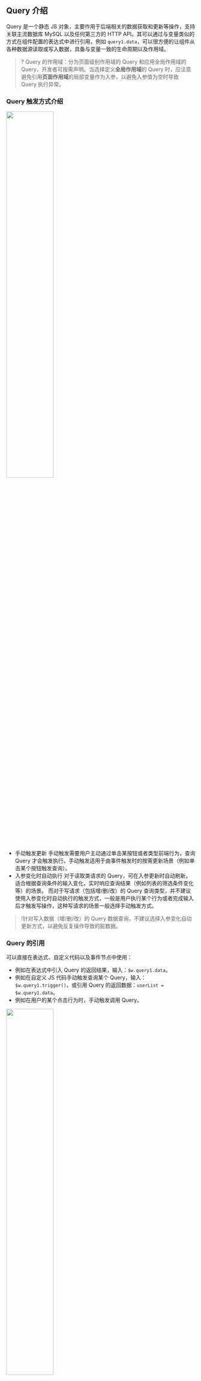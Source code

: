 ## Query 介绍
Query 是一个静态 JS 对象，主要作用于后端相关的数据获取和更新等操作，支持关联主流数据库 MySQL 以及任何第三方的 HTTP API。其可以通过与变量类似的方式在组件配置的表达式中进行引用，例如 `query1.data`，可以很方便的让组件从各种数据源读取或写入数据，具备与变量一致的生命周期以及作用域。
>? Query 的作用域：分为页面级别作用域的 Query 和应用全局作用域的 Query，开发者可按需声明。当选择定义**全局作用域**的 Query 时，应注意避免引用**页面作用域**的局部变量作为入参，以避免入参值为空时导致 Query 执行异常。

### Query 触发方式介绍
<img style="width:50%; max-width: inherit;" src="https://qcloudimg.tencent-cloud.cn/raw/a96679a37e9955efad7c8a80be32b0a5.png" />

- 手动触发更新 
手动触发需要用户主动通过单击某按钮或者类型前端行为，查询 Query 才会触发执行。手动触发适用于由事件触发时的按需更新场景（例如单击某个按钮触发查询）。
- 入参变化时自动执行
对于读取类请求的 Query，可在入参更新时自动刷新。适合根据查询条件的输入变化，实时响应查询结果（例如列表的筛选条件变化等）的场景。
而对于写请求（包括增/删/改）的 Query 查询类型，并不建议使用入参变化时自动执行的触发方式，一般是用户执行某个行为或者完成输入后才触发写操作，这种写请求的场景一般选择手动触发方式。
> !针对写入数据（增/删/改）的 Query 数据查询，不建议选择入参变化自动更新方式，以避免反复操作导致的脏数据。

### Query 的引用
可以直接在表达式、自定义代码以及事件节点中使用：

- 例如在表达式中引入 Query 的返回结果，输入：`$w.query1.data`。
- 例如在自定义 JS 代码手动触发查询某个 Query，输入：`$w.query1.trigger()`，或引用 Query 的返回数据：`userList = $w.query1.data`。
- 例如在用户的某个点击行为时，手动触发调用 Query。

<img style="width:50%; max-width: inherit;" src="https://qcloudimg.tencent-cloud.cn/raw/d5c2909dde18cb2cad6d8d24063c783b.png" />

### Query 执行成功/失败的回调

在完成 Query 运行后，如果还希望触发其他的行为动作（例如显示加载成功或失败的 toast 提示），则可通过事件回调来完成对应事件流的调用（可复用已定义的事件流或者新建事件流）。
<img style="width:50%; max-width: inherit;" src="https://qcloudimg.tencent-cloud.cn/raw/fbcc94d395a0832340bf802be64f9f4d.png" />

如上图，在定义 Query 查询时，在下方选择执行成功或失败时的回调，然后关联对应的事件流（没有可新建），则在查询成功或失败时做出相应的交互行为。

## Query 的内置属性和方法

### 可访问属性有
<table>
   <tr>
      <th width="0%" >参数名称</td>
      <th width="0%" >参数类型</td>
<th width="0%" >参数描述</td>
   </tr>
   <tr>
      <td>$w.query1.data</td>
       <td>Any</td>
 <td>数据请求成功时，返回的数据结果，默认值：null。</td>
   </tr>
   <tr>
      <td>$w.query1.error</td>
       <td>Error</td>
 <td>数据请求失败时，返回的 Error 错误对象，默认值：null。</td>
   </tr>
   <tr>
      <td>$w.query1.isFetching</td>
       <td>Boolean</td>
 <td>数据请求状态，是否在请求加载中，默认值：false。</td>
   </tr>
</table>


### 可访问方法有
<table>
   <tr>
      <th width="20%" >参数名称</td>
      <th width="40%" >参数描述</td>
   </tr>
   <tr>
      <td>$w.query1.reset()</td>
      <td>重置 Query 对象的 data 和 error 值 为 null。</td>
   </tr>
   <tr>
      <td>$w.query1.trigger()</td>
      <td>在代码中手动触发 Query 的执行。如果需要触发 Query 时进行传参，可以通过类似 `$w.query1.trigger({aaa:10})` 的方式传入额外数据，然后在 Query 的配置中通过绑定表达式 `params.aaa` 来获取到传入的数据10（进行手动触发时传参）。</td>
   </tr>
</table>


**示例：**
手动调用 Query 的传参示例：例如在点击事件中调用 Query 时的入参配置如下：
<img style="width:70%; max-width: inherit;" src="https://qcloudimg.tencent-cloud.cn/raw/df60d71f48f93372697114878d75f100.png" />
然后可在 Query 配置中引用该参数。
<img style="width:70%; max-width: inherit;" src="https://qcloudimg.tencent-cloud.cn/raw/3b5cb4e56773128cc8a3c9edcda51eee.png" />
想了解更多 Query 对象的定义封装，请参见 [Query 实例介绍](https://docs.cloudbase.net/lowcode/api/api-referrence#%E6%95%B0%E6%8D%AE%E6%9F%A5%E8%AF%A2query)。

## Query 的数据来源
微搭数据查询 Query 的数据来源目前主要有以下几种（Query 的数据来源未来会持续增加），可通过编辑器左下角代码区单击 **+** 打开新建面板，来进行不同数据来源 Query 对象的新建。
<img style="width:50%; max-width: inherit;" src="https://qcloudimg.tencent-cloud.cn/raw/f27922107d5e5e9b06f72aaf12962105.png" />

### 内置微搭数据表查询

可用于查询操作微搭平台内置的数据表，适用于简单的数据表 CURD 场景，数据库由微搭维护。
<img style="width:50%; max-width: inherit;" src="https://qcloudimg.tencent-cloud.cn/raw/906884ce385f30de43d02d43f6345f6a.png" />
了解更多数据表/数据模型相关介绍，请参见 [数据表概述](https://cloud.tencent.com/document/product/1301/68441)。

### 外部 HTTP APIs 查询
可用于查询操作 HTTP 协议的外部 API 数据或服务，适用于依赖 HTTP 标准接口做数据对接的场景。
<img style="width:50%; max-width: inherit;" src="https://qcloudimg.tencent-cloud.cn/raw/59d39156710bba4c0e287f2586fa84b6.png" />

了解更多 APIs 相关介绍，请参见 [自定义 API 概述](https://cloud.tencent.com/document/product/1301/68439)。

### 外部 MySQL 数据查询 
可用于查询操作有读写权限的外部 MySQL 数据库，适用于开发者有自主维护 MySQL 数据库的场景，以及相对复杂业务多表关联查询等场景，数据库需自行保障稳定性且确保有外网访问权限。
<img style="width:80%; max-width: inherit;" src="https://qcloudimg.tencent-cloud.cn/raw/ade951df97fbe293f958e24528a1b3a5.png" />

了解更多 MySQL 连接相关介绍，请参见 [MySQL 连接器](https://cloud.tencent.com/document/product/1301/95015)。

#### SQL语句数据查询的使用说明
- SQL 语句中可支持插入前端 JS 表达式，JS 表达式需使用 `{{ }}` 进行包裹，如：`{{$w.input1.value}}`，例如需要根据单行输入组件 `input1` 的输入值进行用户信息的查询，SQL 语句可以写作：`SELECT * FROM users WHERE users.name={{$w.input1.value}}`，再例如使用 SQL 进行模糊查询：`SELECT * FROM users WHERE users.name like {{'%' + $w.input1.value + '%'}}`。
>!在 SQL 中使用 JS 表达式时，如需要字符串拼装，则必须在 JS 表达式中进行，即 `{{"string"+js_expr}}`，SQL 语句中不支持使用 `string{{js_expr}}` 进行拼接。
>
- SQL 的批量操作示例：例如批量查询或批量删除等场景，可通过传入前端数组变量来实现。假设新建了自定义数组变量 `$w.page.dataset.state.array`，默认值为 `[50,51,52]`，那么 SQL 语句可写作：`SELECT * FROM users WHERE users.id IN ({{$w.page.dataset.state.array]}})`。
- SQL 语句中如需条件判断的查询示例：假设场景为查询某个用户列表时，当某个输入框组件（input1）的值不为空时则进行条件查询过滤，否则不过滤查询全量，参考 SQL 可以写作：`SELECT * FROM users WHERE {{$w.input1.value ? ("name='" + $w.input1.value + "'") : 'true'}}`。
- 在使用 SQL 语句进行数据查询时，如果涉及针对当前登录用户的数据查询，为保障安全性，建议开发者使用服务端保留的占位符 `SERVER.xxx` 作为查询条件代入查询，使用占位符时服务端会校验当前登录用户的合法性。例如，在微信小程序中根据当前用户的 OPENID 进行数据查询，则查询 SQL 条件应该写作：`SELECT * FROM users WHERE users.openid={{SERVER.OPENID}}`。
- 目前保留字 SERVER 对象下有如下字段可使用：
  - `SERVER.USERID`：表示当前用户 USERID，与前端系统变量 `$w.auth.currentUser.userId` 取值一致。
  - `SERVER.OPENID`：表示小程序下当前登录用户的 OPENID，与前端系统变量 `$w.auth.currentUser.openId` 取值一致。



## 使用场景示例

### 示例1：获取微搭内置数据表中的列表数据和单条详情数据

#### 列表页的配置
1. 首先，在代码区单击 **+** 可新建一个查询列表的 Query，选择**新建微搭数据表查询**，并且命名为 `query_list`（也可以使用默认名，例如 Query1）。
<img style="width:800px; max-width: inherit;" src="https://qcloudimg.tencent-cloud.cn/raw/f8f8155b3f17b43e32a7a527cc46eccc.png" />

 相关的配置参考如下：
<img style="width:800px; max-width: inherit;" src="https://qcloudimg.tencent-cloud.cn/raw/3d50e91ec441af2e6615c6a487e4a94a.png" />
>? 其中，截图中的 **AI 产品表**为在微搭自行新建内置数据表，关于如何新建微搭数据表，请参见 [数据源概述](https://cloud.tencent.com/document/product/1301/68507)。
>完成 `query_list` 的配置后，也可以通过单击**运行**，来实时查看 Query 执行的返回结果，如下所示。
><img style="width:800px; max-width: inherit;" src="https://qcloudimg.tencent-cloud.cn/raw/f83604e9e75b0b736a241f259ee0c079.png" />
>
2. 然后，完成 Query 新建之后，就可以在组件中通过表达式直接用 `query_list` 绑定和渲染列表数据了。如下图，我们可以往编辑区拖入多个所需要组件，并且分别对组件属性进行数据绑定。
>? 这里我们使用**循环展示**组件作为列表展示的示例（这里也可以选择**数据列表**或**数据表格**组件进行绑定，尤其列表数据量大需要分页时），参见配置如下：
><img style="width:800px; max-width: inherit;" src="https://qcloudimg.tencent-cloud.cn/raw/8050193d8cafb02e522e3adc33c0cd37.png" />
>
3. 再对循环组件内的其他文本组件进行字段绑定，参见配置如下：
<img style="width:800px; max-width: inherit;" src="https://qcloudimg.tencent-cloud.cn/raw/f1f8a81c4b66a7295ef7655a9b90c591.png" />
4. 分别完成数据绑定后，即可看到如下效果，一个简单的列表渲染就完成了。<br>
<img style="width:800px; max-width: inherit;" src="https://qcloudimg.tencent-cloud.cn/raw/e5c41b58d891dff3aab4a5a1d20d41d5.png" />

#### 详情页的配置
接下来，我们再新建一个详情页，通过刚搭建的这个列表跳转到这个详情页，展示对应的详情内容，完成一个列表展示到详情展示的闭环，这样的话我们就需要用一个查询单条的 Query。
1. 首先，在新建 Query 之前，先新建一个**内容详情页**页面，并且给这个页面配置一个 URL 参数变量，参考配置如下：
<img style="width:800px; max-width: inherit;" src="https://qcloudimg.tencent-cloud.cn/raw/b0c1282ae2e4161d8bc0e3a9960fc7b8.png" />
2. 完成页面新建之后，我们同样的在代码区单击 **+** 可新建一个查询单条的 Query，选择**新建微搭数据表查询**，并且命名为 `query_one`，相关的配置参见如下：
<img style="width:800px; max-width: inherit;" src="https://qcloudimg.tencent-cloud.cn/raw/dcd56a2dd6e90f54e3ddf5aa109262d2.png" />
3. 然后，我们就可以用 `query_one` 给详情页内的组件进行数据绑定了。例如给文本组件绑定数据的参见配置如下：
<img style="width:800px; max-width: inherit;" src="https://qcloudimg.tencent-cloud.cn/raw/f68131f2ec208caa26c43b2bf1d38b24.png" />

以上，一个详情页就搭建完了，有兴趣也可以继续在此基础上按需扩展。

#### 列表页跳转详情页的配置
最后，切换到之前的列表页，我们给列表页面做一个页面跳转配置，并完成详情页的 URL 参数（id）进行传值，相关配置很简单，参见如下：
<img style="width:800px; max-width: inherit;" src="https://qcloudimg.tencent-cloud.cn/raw/7e4cb4ea290ac9d9a636949a5e37d031.png" />

### 示例2：从第三方 HTTP API 中获取用户列表数据

从第三方 HTTP API 中获取数据的配置与上一个示例从微搭数据表获取数据流程大致相同。
1. 首先，在代码区单击 **+** 可新建一个查询列表的 Query，选择**新建外部 APIs 查询**，可重命名为 `query_api` 或使用默认命名。
<img style="width:800px; max-width: inherit;" src="https://qcloudimg.tencent-cloud.cn/raw/870e11c1eb99e92fdd88562d5c4b7fc9.png" />

 相关的配置参考如下：
<img style="width:800px; max-width: inherit;" src="https://qcloudimg.tencent-cloud.cn/raw/7db53f28ba863cb8ec4f20e50168ecac.png" />
>? 其中，截图中的 **测试 diy 连接器**为自行新建的数据源 APIs 连接器，关于如何新建数据源 APIs，请参见 [自定义 API 概述](https://cloud.tencent.com/document/product/1301/68439)。
>
2. 然后，完成 Query 的新建之后，就可以在组件中通过表达式直接用 `query_api` 绑定和渲染列表数据了。如下图，我们可以往编辑区拖入多个所需要组件，并且分别对组件属性进行数据绑定。
>? 这里我们使用**循环展示**组件作为列表展示的示例（这里也可以选择**数据列表**或**数据表格**组件进行绑定，尤其列表数据量大需要分页时），参见配置如下：
<img style="width:800px; max-width: inherit;" src="https://qcloudimg.tencent-cloud.cn/raw/95a625883a1707dc182f60a7b4b6b332.png" />
>
3. 最后，再对循环组件内的其他文本组件进行字段绑定，一个简单的通过外部 APIs 请求的数据列表就完成了，此处后续步骤与上一个示例**获取微搭内置数据表中的列表数据和单条详情数据**一致，在此不再赘述。



### 示例3：获取外部 MySQL 的用户列表以及删除某条数据
从外部 MySQL 获取数据之前，我们需要先新建一个 [MySQL 连接器](https://cloud.tencent.com/document/product/1301/95015)，参考步骤如下。
1. 在代码区单击 **+** 可新建一个查询列表的 Query，选择**新建 MySQL 查询**，可重命名为 `query_list` 或使用默认命名。
<img style="width:800px; max-width: inherit;" src="https://qcloudimg.tencent-cloud.cn/raw/e54d7d18ff55dde6938c428057170163.png" />

 填写好需要创建的内容后单击**保存**。
<img style="width:800px; max-width: inherit;" src="https://qcloudimg.tencent-cloud.cn/raw/812cb514c6873c497d7d4881353ca0f7.png" />

 如果是首次新建 MySQL 连接器，则会直接打开 MySQL 连接的配置弹层，如果不是则可在 MySQL 的下拉列表中找到新建入口，如下所示。
<img style="width:800px; max-width: inherit;" src="https://qcloudimg.tencent-cloud.cn/raw/3c28075d141f10d86ba4258445be723c.png" />
2. 完成 MySQL 配置并且测试连接正常之后，即可进行 Query 的配置，编写 SQL 语句，例如输入：`SELECT * FROM users ORDER BY id LIMIT 10`，单击**运行**，即可在结果弹层中看到查询到的数据结果，如下图所示。
<img style="width:800px; max-width: inherit;" src="https://qcloudimg.tencent-cloud.cn/raw/dd100c0c65913cb822b219d97c1af221.png" />
3. 完成 Query 的配置并且运行返回正常之后，即完成了外部 MySQL 数据库的用户列表数据的获取，接下来可以通过在列表中绑定 `query_list.data` 来对获取到的用户列表数据进行渲染展示。后续的数据绑定步骤配置与上一个示例的流程大致相同。如下图，我们可以往编辑区拖入多个所需要组件，并且分别对组件属性进行数据绑定。
>? 这里我们使用**循环展示**组件作为列表展示的示例（这里也可以选择**数据列表**或**数据表格**组件进行绑定，尤其列表数据量大需要分页时），**循环展示**组件参见配置如下：
> <img style="width:800px; max-width: inherit;" src="https://qcloudimg.tencent-cloud.cn/raw/0bd79d5cf3699073ab4a5d1a907e7cc5.png" />
>
4. 再对循环组件内的其他文本组件进行字段绑定，参见配置如下：
<img style="width:800px; max-width: inherit;" src="https://qcloudimg.tencent-cloud.cn/raw/c265c7a015bd2ee6c0705d12a6a31790.png" />
5. 分别完成上图所述的数据绑定后，一个简单的从外部 MySQL 获取的用户列表数据渲染就完成了。
6. 接下来我们来实现从列表中删除某条数据。先新建一个自定义变量和一个用于执行删除的 Query。自定义变量用于存储点击某一行时对应的数据 ID，例如变量命名为 `current_row_id`，如下所示：
<img style="width:800px; max-width: inherit;" src="https://qcloudimg.tencent-cloud.cn/raw/1855f3dc2ae6c2688c7b72ccd90ca8b6.png" />

 用于执行删除的 Query 则命名为 `query_del`，SQL语句为：`DELETE FROM users WHERE id={{$w.page.dataset.state.current_row_id}}`，如下所示：
<img style="width:800px; max-width: inherit;" src="https://qcloudimg.tencent-cloud.cn/raw/02851816ac6c4d7502da28bd6030f7da.png" />
7. 完成自定义变量和 Query 新建之后，开始进行组件的配置。这里我们为了达到更好的列表展示效果，可以把前面的**循环展示**组件，换成**数据列表**组件，数据列表与循环展示组件的数据绑定流程类似，在数据列表的数据源中选择表达式，然后绑定第1步中新建的 `query_list` 即可。
<img style="width:800px; max-width: inherit;" src="https://qcloudimg.tencent-cloud.cn/raw/bbcdadbcb80b1036b91ee048f7a6ecd2.png" />
8. 完成数据绑定后，即可看到渲染后的列表效果。然后往数据列表对应的节点拖入一个按钮，按钮标题可修改为删除，具体结构如下图所示：
<img style="width:800px; max-width: inherit;" src="https://qcloudimg.tencent-cloud.cn/raw/3842b101e70747f018964301763cf52a.png" />
9. 配置删除按钮对应事件：选中**按钮**组件，在组件属性面板右下角配置对应的点击动作。
   1. 首先配置第1个动作节点**变量赋值**，即将单击对应行的数据 ID 复制给前面新建的自定义变量 `current_row_id`，如上图所示。
<img style="width:800px; max-width: inherit;" src="https://qcloudimg.tencent-cloud.cn/raw/c033062ad6efafef6c942c01411d60be.png" />
   2. 第2个动作节点选择**调用数据查询**，配置项如上图所示。
<img style="width:800px; max-width: inherit;" src="https://qcloudimg.tencent-cloud.cn/raw/1331f449b10f34c394c61ece3493f0f2.png" />
   3. 上述的第3个动作**刷新数据列表**，和第4个动作**显示消息提示**均为可选配置，主要用作交互提示，具体配置如图所示，可按需参考。
<img style="width:800px; max-width: inherit;" src="https://qcloudimg.tencent-cloud.cn/raw/29adccbb1dde8ad79c8e4fee267a2826.png" />
10. 完成上述配置后，可通过单击编辑器右上角**预览按钮**，打开预览界面来进行操作和查看效果。如下所示，单击页面上的**删除**，即可删除对应的行数据，同时完成删除后的数据列表也会同步刷新。<br>
<img style="width:800px; max-width: inherit;" src="https://qcloudimg.tencent-cloud.cn/raw/fdded16362740c2e58d660bb9759fddc.png" />



### 示例4：向外部 MySQL 数据库新增一条用户数据
1. 在编辑区拖入一个**单行输入**组件，以及一个**按钮**组件，大纲树结构参考下图所示，将单行输入组件标题修改为“用户名”，按钮标题修改为“提交数据”。同时我们可以看到单行输入的组件 id 为 `input1`，在接下来的 SQL 语句中会用到。
<img style="width:800px; max-width: inherit;" src="https://qcloudimg.tencent-cloud.cn/raw/61f0b98a07aafccb600a3b5f6b08b318.png" />
2. 然后，我们开始新建新增数据的 Query，在代码区单击 **+** 可新建一个查询列表的 Query，选择**新建 MySQL 查询**，可重命名为 `query_insert` 或使用默认命名，在 **MySQL 名称**的下拉列表中，选择之前新建好的 **MySQL 连接器**。
>!前置步骤，提前完成[ MySQL 连接器](https://cloud.tencent.com/document/product/1301/95015)的配置新建，可参考上一个示例。
>
3. 接着在 `query_insert` 配置中编写 SQL 语句，例如输入：`INSERT INTO users (name) VALUES ({{$w.input1.value}})`，表示将输入框的值作为一条新数据，插入到 MySQL 数据库的 `users` 表中的 `name` 字段，单击**运行**，即可在弹层查看 Query 的执行结果（执行成功则表示数据完成了插入，如果是测试效果请注意脏数据的处理），如下图所示。
<img style="width:800px; max-width: inherit;" src="https://qcloudimg.tencent-cloud.cn/raw/41b9aa13a70a49a3e2f9e5d48699c9a1.png" />
>!针对上述新增数据的 Query 数据查询，会默认选择**手动触发执行**，以避免入参变化自动执行导致的反复插入数据。
4. 最后，再选中之前拖入的**按钮**组件，在组件属性区配置点击事件，即通过点击按钮时来触发前面 Query 的执行。具体配置参考下图所示。
<img style="width:800px; max-width: inherit;" src="https://qcloudimg.tencent-cloud.cn/raw/2c106cc9ee52fc7399cf1492ad629bb4.png" />
5. 完成上述配置后，即可通过单击**提交数据**来进行输入框用户名的提交，每次单击都会向外部数据库的 `users` 表插入一条数据。



以上仅为使用 SQL Query 的数据插入示例，实际生产环境请注意提交数据的合法性校验以及脏数据的处理。

